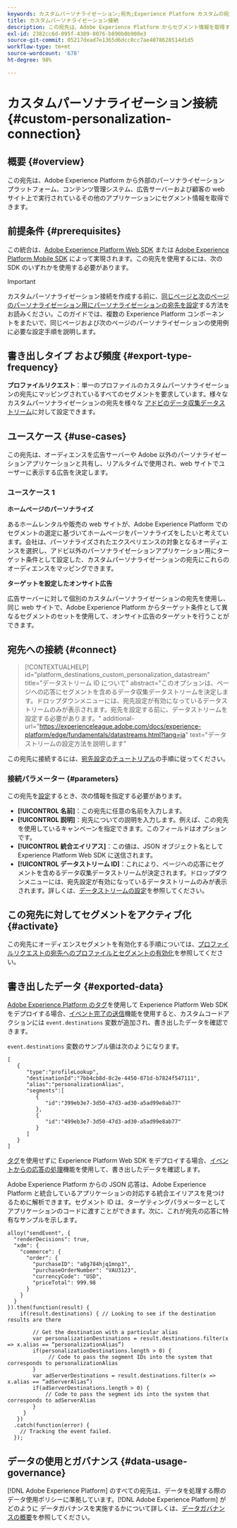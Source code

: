 ```yaml
---
keywords: カスタムパーソナライゼーション;宛先;Experience Platform カスタムの宛先;
title: カスタムパーソナライゼーション接続
description: この宛先は、Adobe Experience Platform からセグメント情報を取得する方法として、サイトで実行されている外部のパーソナライゼーション、コンテンツ管理システム、広告サーバーおよびその他のアプリケーションを提供します。この宛先は、ユーザープロファイルセグメントのメンバーシップに基づいて、リアルタイムのパーソナライゼーションを提供します。
exl-id: 2382cc6d-095f-4389-8076-b890b0b900e3
source-git-commit: 05217dead7e1365d6dcc0cc7ae4078628514d1d5
workflow-type: tm+mt
source-wordcount: '678'
ht-degree: 98%

---
```


# カスタムパーソナライゼーション接続 {#custom-personalization-connection}

## 概要 {#overview}

この宛先は、Adobe Experience Platform から外部のパーソナライゼーションプラットフォーム、コンテンツ管理システム、広告サーバーおよび顧客の web サイト上で実行されているその他のアプリケーションにセグメント情報を取得できます。

## 前提条件 {#prerequisites}

この統合は、[Adobe Experience Platform Web SDK](../../../edge/home.md) または [Adobe Experience Platform Mobile SDK](https://aep-sdks.gitbook.io/docs/) によって実現されます。この宛先を使用するには、次の SDK のいずれかを使用する必要があります。

>[!IMPORTANT]
>
>カスタムパーソナライゼーション接続を作成する前に、[同じページと次のページのパーソナライゼーション用にパーソナライゼーションの宛先を設定](../../ui/configure-personalization-destinations.md)する方法をお読みください。このガイドでは、複数の Experience Platform コンポーネントをまたいで、同じページおよび次のページのパーソナライゼーションの使用例に必要な設定手順を説明します。

## 書き出しタイプ および頻度 {#export-type-frequency}

**プロファイルリクエスト**：単一のプロファイルのカスタムパーソナライゼーションの宛先にマッピングされているすべてのセグメントを要求しています。様々なカスタムパーソナライゼーションの宛先を様々な [アドビのデータ収集データストリーム](../../../edge/fundamentals/datastreams.md)に対して設定できます。

## ユースケース {#use-cases}

この宛先は、オーディエンスを広告サーバーや Adobe 以外のパーソナライゼーションアプリケーションと共有し、リアルタイムで使用され、web サイトでユーザーに表示する広告を決定します。

### ユースケース 1

**ホームページのパーソナライズ**

あるホームレンタルや販売の web サイトが、Adobe Experience Platform でのセグメントの選定に基づいてホームページをパーソナライズをしたいと考えています。会社は、パーソナライズされたエクスペリエンスの対象となるオーディエンスを選択し、アドビ以外のパーソナライゼーションアプリケーション用にターゲット条件として設定した、カスタムパーソナライゼーションの宛先にこれらのオーディエンスをマッピングできます。

**ターゲットを設定したオンサイト広告**

広告サーバーに対して個別のカスタムパーソナライゼーションの宛先を使用し、同じ web サイトで、Adobe Experience Platform からターゲット条件として異なるセグメントのセットを使用して、オンサイト広告のターゲットを行うことができます。

## 宛先への接続 {#connect}

>[!CONTEXTUALHELP]
>id="platform_destinations_custom_personalization_datastream"
>title="データストリーム ID について"
>abstract="このオプションは、ページへの応答にセグメントを含めるデータ収集データストリームを決定します。ドロップダウンメニューには、宛先設定が有効になっているデータストリームのみが表示されます。宛先を設定する前に、データストリームを設定する必要があります。"
>additional-url="https://experienceleague.adobe.com/docs/experience-platform/edge/fundamentals/datastreams.html?lang=ja" text="データストリームの設定方法を説明します"

この宛先に接続するには、[宛先設定のチュートリアル](../../ui/connect-destination.md)の手順に従ってください。

### 接続パラメーター {#parameters}

この宛先を[設定](../../ui/connect-destination.md)するとき、次の情報を指定する必要があります。

* **[!UICONTROL 名前]**：この宛先に任意の名前を入力します。
* **[!UICONTROL 説明]**：宛先についての説明を入力します。例えば、この宛先を使用しているキャンペーンを指定できます。このフィールドはオプションです。
* **[!UICONTROL 統合エイリアス]**：この値は、JSON オブジェクト名として Experience Platform Web SDK に送信されます。
* **[!UICONTROL データストリーム ID]**：これにより、ページへの応答にセグメントを含めるデータ収集データストリームが決定されます。ドロップダウンメニューには、宛先設定が有効になっているデータストリームのみが表示されます。詳しくは、[データストリームの設定](../../../edge/fundamentals/datastreams.md)を参照してください。

## この宛先に対してセグメントをアクティブ化 {#activate}

この宛先にオーディエンスセグメントを有効化する手順については、[プロファイルリクエストの宛先へのプロファイルとセグメントの有効化](../../ui/activate-profile-request-destinations.md)を参照してください。

## 書き出したデータ {#exported-data}

[Adobe Experience Platform のタグ](../../../tags/home.md)を使用して Experience Platform Web SDK をデプロイする場合、[イベント完了の送信](../../../edge/extension/event-types.md)機能を使用すると、カスタムコードアクションには `event.destinations` 変数が追加され、書き出したデータを確認できます。

`event.destinations` 変数のサンプル値は次のようになります。

```
[
   {
      "type":"profileLookup",
      "destinationId":"7bb4cb8d-8c2e-4450-871d-b7824f547111",
      "alias":"personalizationAlias",
      "segments":[
         {
            "id":"399eb3e7-3d50-47d3-ad30-a5ad99e8ab77"
         },
         {
            "id":"499eb3e7-3d50-47d3-ad30-a5ad99e8ab77"
         }
      ]
   }
]
```

[タグ](../../../tags/home.md)を使用せずに Experience Platform Web SDK をデプロイする場合、[イベントからの応答の処理](../../../edge/fundamentals/tracking-events.md#handling-responses-from-events)機能を使用して、書き出したデータを確認します。

Adobe Experience Platform からの JSON 応答は、Adobe Experience Platform と統合しているアプリケーションの対応する統合エイリアスを見つけるために解析できます。セグメント ID は、ターゲティングパラメーターとしてアプリケーションのコードに渡すことができます。次に、これが宛先の応答に特有なサンプルを示します。

```
alloy("sendEvent", {
  "renderDecisions": true,
  "xdm": {
    "commerce": {
      "order": {
        "purchaseID": "a8g784hjq1mnp3",
        "purchaseOrderNumber": "VAU3123",
        "currencyCode": "USD",
        "priceTotal": 999.98
      }
    }
  }
}).then(function(result) {
    if(result.destinations) { // Looking to see if the destination results are there
 
        // Get the destination with a particular alias
        var personalizationDestinations = result.destinations.filter(x => x.alias == “personalizationAlias”)
        if(personalizationDestinations.length > 0) {
             // Code to pass the segment IDs into the system that corresponds to personalizationAlias
        }
        var adServerDestinations = result.destinations.filter(x => x.alias == “adServerAlias”)
        if(adServerDestinations.length > 0) {
            // Code to pass the segment ids into the system that corresponds to adServerAlias
        }
     }
   })
  .catch(function(error) {
    // Tracking the event failed.
  });
```


## データの使用とガバナンス {#data-usage-governance}

[!DNL Adobe Experience Platform] のすべての宛先は、データを処理する際のデータ使用ポリシーに準拠しています。[!DNL Adobe Experience Platform] がどのように データガバナンスを実施するかについて詳しくは、[データガバナンスの概要](../../../data-governance/home.md)を参照してください。
